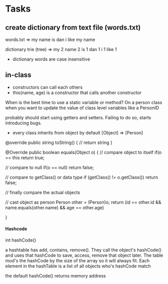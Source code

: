 


# Tasks

## create dictionary from text file (words.txt)

words.txt =>
my
name
is
dan
i
like
my
name

dictionary trie (tree) =>
my    2
name  2
is    1
dan   1
i     1
like  1

- dictionary words are case insensitive

## in-class

- constructors can call each others
- this(name, age) is a constructor that calls another constructor

When is the best time to use a static variable or method? On a person class when you want to
update the value of class level variables like a PersonID

probably should start using getters and setters.  Failing to do so, starts introducing bugs.

* every class inherits from object by default
[Object] => [Person]

@override
public string toString() {
  // return string
}

@Override
public boolean equals(Object o) {
  // compare object to itself
  if(o == this
    return true;

  // compare to null
  if(o == null)
    return false;

  // compare to getClass() or data type
  if (getClass() != o.getClass())
    return false;

  // finally compare the actual objects

  // cast object as person
  Person other = (Person)o;
  return (id == other.id &&
          name.equals(other.name) &&
          age == other.age)

}


#### Hashcode

int hashCode()

a hashtable has add, contains, remove().  They call the object's hashCode() and uses that hashCode to save, access, remove
that object later.  The table mod's the hashCode by the size of the array so it will always fit.  Each element in the hashTable
is a list of all objects who's hashCode match

the default hashCode() returns memory address
